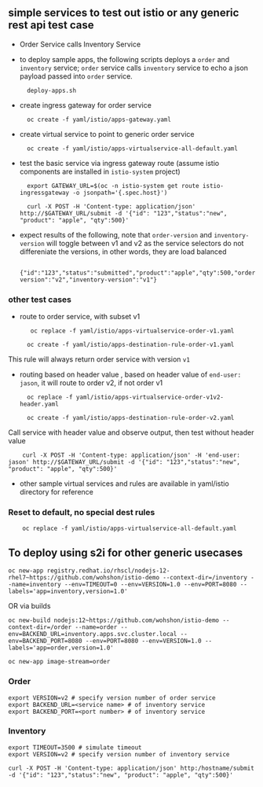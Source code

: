 

## simple services to test out istio or any generic rest api test case

- Order Service calls Inventory Service

- to deploy sample apps, the following scripts deploys a `order` and `inventory` service; `order` service calls `inventory` service to echo a json payload passed into `order` service.

		deploy-apps.sh

- create ingress gateway for order service

        oc create -f yaml/istio/apps-gateway.yaml 

- create virtual service to point to generic order service

        oc create -f yaml/istio/apps-virtualservice-all-default.yaml 

- test the basic service via ingress gateway route (assume istio components are installed in `istio-system` project)

        export GATEWAY_URL=$(oc -n istio-system get route istio-ingressgateway -o jsonpath='{.spec.host}')

        curl -X POST -H 'Content-type: application/json' http://$GATEWAY_URL/submit -d '{"id": "123","status":"new", "product": "apple", "qty":500}'

- expect results of the following, note that `order-version` and `inventory-version` will toggle between v1 and v2 as the service selectors do not differeniate the versions, in other words, they are load balanced 

        {"id":"123","status":"submitted","product":"apple","qty":500,"order-version":"v2","inventory-version":"v1"}



### other test cases

- route to order service, with subset v1

         oc replace -f yaml/istio/apps-virtualservice-order-v1.yaml

        oc create -f yaml/istio/apps-destination-rule-order-v1.yaml

This rule will always return order service with version `v1`

- routing based on header value , based on header value of `end-user: jason`, it will route to order v2, if not order v1

		oc replace -f yaml/istio/apps-virtualservice-order-v1v2-header.yaml

		oc create -f yaml/istio/apps-destination-rule-order-v2.yaml

Call service with header value and observe output, then test without header value

		curl -X POST -H 'Content-type: application/json' -H 'end-user: jason' http://$GATEWAY_URL/submit -d '{"id": "123","status":"new", "product": "apple", "qty":500}'



- other sample virtual services and rules are available in yaml/istio directory for reference



### Reset to default, no special dest rules

		oc replace -f yaml/istio/apps-virtualservice-all-default.yaml 


## To deploy using s2i for other generic usecases

```
oc new-app registry.redhat.io/rhscl/nodejs-12-rhel7~https://github.com/wohshon/istio-demo --context-dir=/inventory --name=inventory --env=TIMEOUT=0 --env=VERSION=1.0 --env=PORT=8080 --labels='app=inventory,version=1.0'
```

OR via builds

```
oc new-build nodejs:12~https://github.com/wohshon/istio-demo --context-dir=/order --name=order --env=BACKEND_URL=inventory.apps.svc.cluster.local --env=BACKEND_PORT=8080 --env=PORT=8080 --env=VERSION=1.0 --labels='app=order,version=1.0'

oc new-app image-stream=order
```

### Order 
```
export VERSION=v2 # specify version number of order service
export BACKEND_URL=<service name> # of inventory service
export BACKEND_PORT=<port number> # of inventory service
```

### Inventory
```
export TIMEOUT=3500 # simulate timeout
export VERSION=v2 # specify version number of inventory service
```
`curl -X POST -H 'Content-type: application/json' http:/hostname/submit -d '{"id": "123","status":"new", "product": "apple", "qty":500}'`

